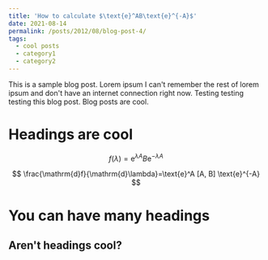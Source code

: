 ```yaml
---
title: 'How to calculate $\text{e}^AB\text{e}^{-A}$'
date: 2021-08-14
permalink: /posts/2012/08/blog-post-4/
tags:
  - cool posts
  - category1
  - category2
---
```


This is a sample blog post. Lorem ipsum I can't remember the rest of lorem ipsum and don't have an internet connection right now. Testing testing testing this blog post. Blog posts are cool.

Headings are cool
======
$$
f(\lambda)=\text{e}^{\lambda A}B\text{e}^{-\lambda A}
$$

$$
\frac{\mathrm{d}f}{\mathrm{d}\lambda}=\text{e}^A [A, B] \text{e}^{-A}
$$

You can have many headings
======

Aren't headings cool?
------
